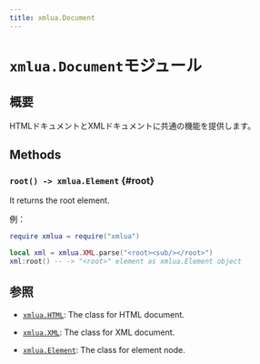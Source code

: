 ```yaml
---
title: xmlua.Document
---
```


# `xmlua.Document`モジュール

## 概要

HTMLドキュメントとXMLドキュメントに共通の機能を提供します。

## Methods

### `root() -> xmlua.Element` {#root}

It returns the root element.

例：

```lua
require xmlua = require("xmlua")

local xml = xmlua.XML.parse("<root><sub/></root>")
xml:root() -- -> "<root>" element as xmlua.Element object
```

## 参照

  * [`xmlua.HTML`][html]: The class for HTML document.

  * [`xmlua.XML`][xml]: The class for XML document.

  * [`xmlua.Element`][element]: The class for element node.

[html]:html.html

[xml]:xml.html

[element]:element.html
